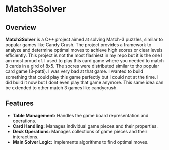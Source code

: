 # Match3Solver


## Overview

**Match3Solver** is a C++ project aimed at solving Match-3 puzzles, similar to popular games like Candy Crush. The project provides a framework to analyze and determine optimal moves to achieve high scores or clear levels efficiently.
This project is not the most flashiest in my repo but it is the one I am most proud of. I used to play this card game where you needed to match 3 cards in a gird of 8x5. The socres were distributed similar to tho popular card game (3-patti). 
I was very bad at that game. I wanted to build something that could play this game perfectly but I could not at the time.
I did build it now but I dont even play that game anymore. This same idea can be extended to other match 3 games like candycrush.


## Features

- **Table Management:** Handles the game board representation and operations.
- **Card Handling:** Manages individual game pieces and their properties.
- **Deck Operations:** Manages collections of game pieces and their interactions.
- **Main Solver Logic:** Implements algorithms to find optimal moves.
